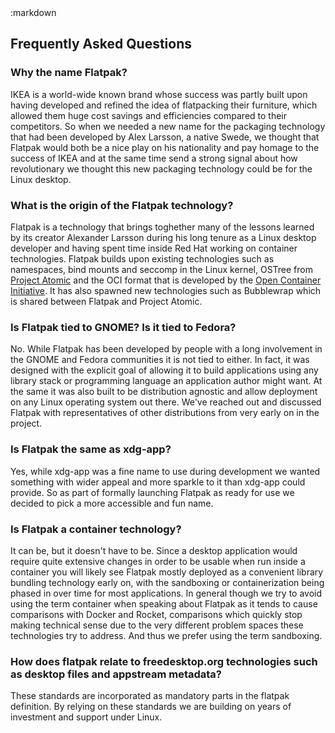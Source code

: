 <section class=""><div class="container"><div class="row"><div class="col-lg-10 col-lg-offset-1">
:markdown

  # Frequently Asked Questions

  ### Why the name Flatpak?

  IKEA is a world-wide known brand whose success was partly built upon having developed and refined the idea of flatpacking
  their furniture, which allowed them huge cost savings and efficiencies compared to their competitors. So when we needed
  a new name for the packaging technology that had been developed by Alex Larsson, a native Swede, we thought that Flatpak would
  both be a nice play on his nationality and pay homage to the success of IKEA and at the same time send a strong signal
  about how revolutionary we thought this new packaging technology could be for the Linux desktop.

  ### What is the origin of the Flatpak technology?

  Flatpak is a technology that brings toghether many of the lessons learned by its creator Alexander Larsson during his long tenure
  as a Linux desktop developer and having spent time inside Red Hat working on container technologies. Flatpak builds upon existing
  technologies such as namespaces, bind mounts and seccomp in the Linux kernel, OSTree from [Project Atomic](http://www.projectatomic.io/)
  and the OCI format that is developed by the [Open Container Initiative](https://www.opencontainers.org/).
  It has also spawned new technologies such as Bubblewrap which is shared between Flatpak and Project Atomic.

  ### Is Flatpak tied to GNOME? Is it tied to Fedora?

  No. While Flatpak has been developed by people with a long involvement in the GNOME and Fedora communities it is not tied
  to either. In fact, it was designed with the explicit goal of allowing it to build applications using any library stack or
  programming language an application author might want. At the same it was also built to be distribution agnostic and
  allow deployment on any Linux operating system out there. We've reached out and discussed Flatpak with representatives of other
  distributions from very early on in the project.

  ### Is Flatpak the same as xdg-app?

  Yes, while xdg-app was a fine name to use during development we wanted something with wider appeal and more sparkle
  to it than xdg-app could provide. So as part of formally launching Flatpak as ready for use we decided to pick a more accessible
  and fun name.

  ### Is Flatpak a container technology?

  It can be, but it doesn't have to be. Since a desktop application would require quite extensive changes in order to
  be usable when run inside a container you will likely see Flatpak mostly deployed as a convenient library bundling technology
  early on, with the sandboxing or containerization being phased in over time for most applications. In general though we
  try to avoid using the term container when speaking about Flatpak as it tends to cause comparisons with Docker and Rocket,
  comparisons which quickly stop making technical sense due to the very different problem spaces these technologies
  try to address. And thus we prefer using the term sandboxing.

  ### How does flatpak relate to freedesktop.org technologies such as desktop files and appstream metadata?

  These standards are incorporated as mandatory parts in the flatpak definition. By relying on these standards
  we are building on years of investment and support under Linux.

</div></div></div></section>
